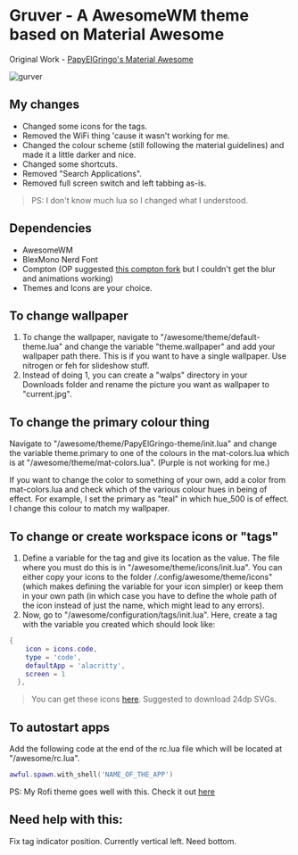 # Gruver - A AwesomeWM theme based on Material Awesome

Original Work - [PapyElGringo's Material Awesome](https://github.com/material-shell/material-awesome)

![gurver](https://user-images.githubusercontent.com/74004229/106739401-1cf93900-663f-11eb-845f-56ae5f811d16.png)

## My changes

- Changed some icons for the tags.
- Removed the WiFi thing 'cause it wasn't working for me.
- Changed the colour scheme (still following the material guidelines) and made it a little darker and nice.
- Changed some shortcuts.
- Removed "Search Applications".
- Removed full screen switch and left tabbing as-is.

> PS: I don't know much lua so I changed what I understood.

## Dependencies

- AwesomeWM
- BlexMono Nerd Font
- Compton (OP suggested [this compton fork](https://github.com/tryone144/compton) but I couldn't get the blur and animations working)
- Themes and Icons are your choice.

## To change wallpaper

1. To change the wallpaper, navigate to "/awesome/theme/default-theme.lua" and change the variable "theme.wallpaper" and add your wallpaper path there. This is if you want to have a single wallpaper. Use nitrogen or feh for slideshow stuff.
2. Instead of doing 1, you can create a "walps" directory in your Downloads folder and rename the picture you want as wallpaper to "current.jpg".

## To change the primary colour thing

Navigate to "/awesome/theme/PapyElGringo-theme/init.lua" and change the variable theme.primary to one of the colours in the mat-colors.lua which is at "/awesome/theme/mat-colors.lua". (Purple is not working for me.)

If you want to change the color to something of your own, add a color from mat-colors.lua and check which of the various colour hues in being of effect. For example, I set the primary as "teal" in which hue_500 is of effect. I change this colour to match my wallpaper.

## To change or create workspace icons or "tags"

1. Define a variable for the tag and give its location as the value. The file where you must do this is in "/awesome/theme/icons/init.lua". You can either copy your icons to the folder /.config/awesome/theme/icons" (which makes defining the variable for your icon simpler) or keep them in your own path (in which case you have to define the whole path of the icon instead of just the name, which might lead to any errors).
2. Now, go to "/awesome/configuration/tags/init.lua". Here, create a tag with the variable you created which should look like:

```lua
{
    icon = icons.code,
    type = 'code',
    defaultApp = 'alacritty',
    screen = 1
  },
```

> You can get these icons [here](https://material.io/resources/icons). Suggested to download 24dp SVGs.

## To autostart apps

Add the following code at the end of the rc.lua file which will be located at "/awesome/rc.lua".

```lua
awful.spawn.with_shell('NAME_OF_THE_APP')
```

PS: My Rofi theme goes well with this. Check it out [here](https://github.com/sainivasmangu/dotfiles/tree/main/.config/rofi)

## Need help with this:

Fix tag indicator position. Currently vertical left. Need bottom.
